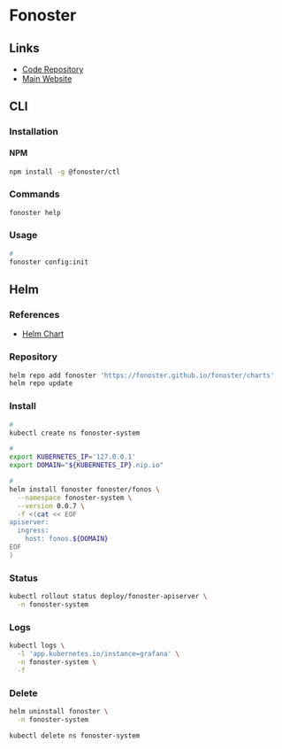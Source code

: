 # Fonoster

## Links

- [Code Repository](https://github.com/fonoster/fonoster)
- [Main Website](https://fonoster.com/)

## CLI

### Installation

#### NPM

```sh
npm install -g @fonoster/ctl
```

### Commands

```sh
fonoster help
```

### Usage

```sh
#
fonoster config:init
```

## Helm

### References

- [Helm Chart](https://github.com/fonoster/fonoster/tree/main/.helm)

### Repository

```sh
helm repo add fonoster 'https://fonoster.github.io/fonoster/charts'
helm repo update
```

### Install

```sh
#
kubectl create ns fonoster-system

#
export KUBERNETES_IP='127.0.0.1'
export DOMAIN="${KUBERNETES_IP}.nip.io"

#
helm install fonoster fonoster/fonos \
  --namespace fonoster-system \
  --version 0.0.7 \
  -f <(cat << EOF
apiserver:
  ingress:
    host: fonos.${DOMAIN}
EOF
)
```

### Status

```sh
kubectl rollout status deploy/fonoster-apiserver \
  -n fonoster-system
```

### Logs

```sh
kubectl logs \
  -l 'app.kubernetes.io/instance=grafana' \
  -n fonoster-system \
  -f
```

### Delete

```sh
helm uninstall fonoster \
  -n fonoster-system

kubectl delete ns fonoster-system
```
